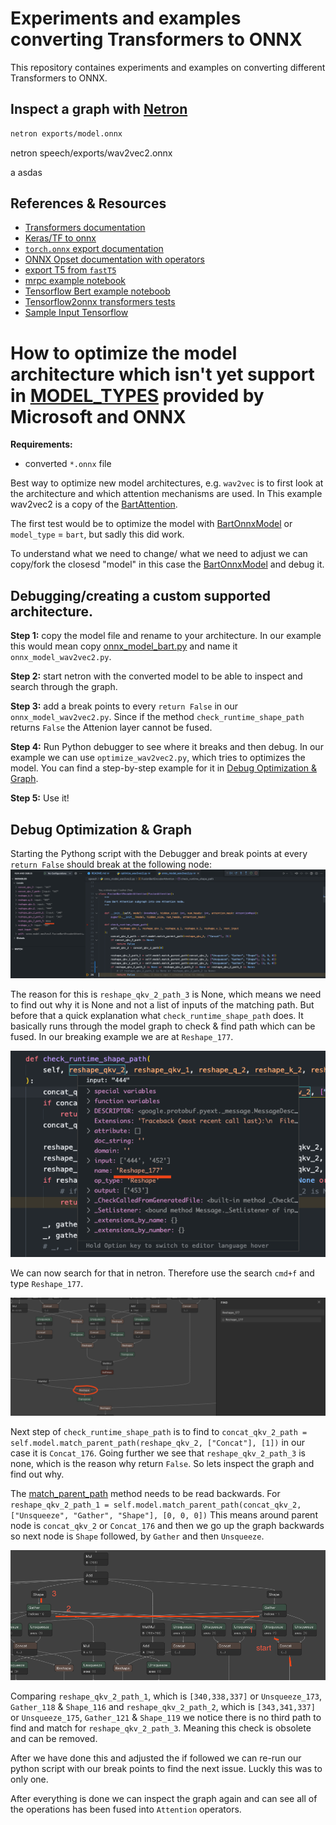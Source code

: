 # Experiments and examples converting Transformers to ONNX

This repository containes experiments and examples on converting different Transformers to ONNX. 

## Inspect a graph with [Netron](https://github.com/lutzroeder/Netron)

```bash
netron exports/model.onnx
```

netron speech/exports/wav2vec2.onnx


a asdas
 ## References & Resources

* [Transformers documentation](https://huggingface.co/docs/transformers/serialization)
* [Keras/TF to onnx](https://github.com/onnx/tensorflow-onnx)
* [`torch.onnx` export documentation](https://pytorch.org/docs/stable/onnx.html)
* [ONNX Opset documentation with operators](https://github.com/onnx/onnx/blob/master/docs/Operators.md)
* [export T5 from `fastT5`](https://github.com/Ki6an/fastT5/blob/8dda859086af631a10ad210a5f1afdec64d49616/fastT5/onnx_exporter.py#L45)
* [mrpc example notebook](https://github.com/philschmid/transformers-inference-experiments/blob/main/onnx/simple_mrpc_example.ipynb)
* [Tensorflow Bert example noteboob](https://github.com/onnx/tensorflow-onnx/blob/master/tutorials/huggingface-bert.ipynb)
* [Tensorflow2onnx transformers tests](https://github.com/onnx/tensorflow-onnx/blob/master/tests/huggingface.py)
* [Sample Input Tensorflow](https://github.com/onnx/tensorflow-onnx/blob/72d64606d9aff4f93bb064ba901af49377266150/tests/huggingface.py#L129)


# How to optimize the model architecture which isn't yet support in [MODEL_TYPES](https://github.com/microsoft/onnxruntime/blob/001cc539683d5e294d7b306d57e5d5bbb8422d73/onnxruntime/python/tools/transformers/optimizer.py#L36) provided by Microsoft and ONNX

**Requirements:**
* converted `*.onnx` file

Best way to optimize new model architectures, e.g. `wav2vec` is to first look at the architecture and which attention mechanisms are used. In This example wav2vec2 is a copy of the [BartAttention](https://github.com/huggingface/transformers/blob/f00f22a3e290fd377b979124dcf9800b3d73eb11/src/transformers/models/wav2vec2/modeling_wav2vec2.py#L513). 

The first test would be to optimize the model with [BartOnnxModel](https://github.com/microsoft/onnxruntime/blob/master/onnxruntime/python/tools/transformers/onnx_model_bart.py) or `model_type` = `bart`, but sadly this did work. 

To understand what we need to change/ what we need to adjust we can copy/fork the closesd "model" in this case the [BartOnnxModel](https://github.com/microsoft/onnxruntime/blob/master/onnxruntime/python/tools/transformers/onnx_model_bart.py) and debug it.

## Debugging/creating a custom supported architecture. 

**Step 1:** copy the model file and rename to your architecture. In our example this would mean copy [onnx_model_bart.py](https://github.com/microsoft/onnxruntime/blob/master/onnxruntime/python/tools/transformers/onnx_model_bart.py) and name it `onnx_model_wav2vec2.py`. 

**Step 2:** start netron with the converted model to be able to inspect and search through the graph.

**Step 3:** add a break points to every `return False` in our `onnx_model_wav2vec2.py`. Since if the method `check_runtime_shape_path` returns `False` the Attenion layer cannot be fused. 

**Step 4:** Run Python debugger to see where it breaks and then debug. In our example we can use `optimize_wav2vec2.py`, which tries to optimizes the model. You can find a step-by-step example for it in [Debug Optimization & Graph](#debug-optimization-graph).

**Step 5:** Use it!


## Debug Optimization & Graph

Starting the Pythong script with the Debugger and break points at every `return False` should break at the following node:
![none_value](assets/optimize/none_value.png)

The reason for this is `reshape_qkv_2_path_3` is None, which means we need to find out why it is None and not a list of inputs of the matching path. But before that a quick explanation what `check_runtime_shape_path` does. It basically runs through the model graph to check & find path which can be fused. In our breaking example we are at `Reshape_177`.

![first_shape_breaking](assets/optimize/first_shape_breaking.png)

We can now search for that in netron. Therefore use the search `cmd+f` and type `Reshape_177`.

![netron_reshape](assets/optimize/netron_reshape.png)

Next step of `check_runtime_shape_path` is to find to `concat_qkv_2_path = self.model.match_parent_path(reshape_qkv_2, ["Concat"], [1])` in our case it is `Concat_176`. Going further we see that `reshape_qkv_2_path_3` is none, which is the reason why return `False`. So lets inspect the graph and find out why. 

The [match_parent_path](https://github.com/microsoft/onnxruntime/blob/001cc539683d5e294d7b306d57e5d5bbb8422d73/onnxruntime/python/tools/transformers/onnx_model.py#L310) method needs to be read backwards. For `reshape_qkv_2_path_1 = self.model.match_parent_path(concat_qkv_2, ["Unsqueeze", "Gather", "Shape"], [0, 0, 0])` This means around parent node is `concat_qkv_2` or `Concat_176` and then we go up the graph backwards so next node is `Shape` followed, by `Gather` and then `Unsqueeze`.

![read_parent](assets/optimize/read_parent.png)

Comparing `reshape_qkv_2_path_1`, which is `[340,338,337]` or `Unsqueeze_173`, `Gather_118` & `Shape_116` and `reshape_qkv_2_path_2`, which is `[343,341,337]` or `Unsqueeze_175`, `Gather_121` & `Shape_119` we notice there is no third path to find and match for `reshape_qkv_2_path_3`. Meaning this check is obsolete and can be removed. 

After we have done this and adjusted the if followed we can re-run our python script with our break points to find the next issue. Luckly this was to only one. 

After everything is done we can inspect the graph again and can see all of the operations has been fused into `Attention` operators. 
